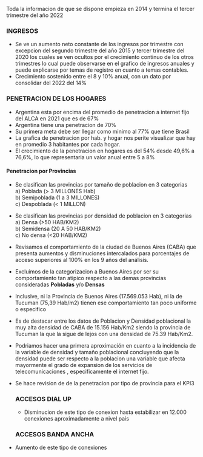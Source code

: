Toda la informacion de que se dispone empieza en 2014 y termina el tercer trimestre del año 2022

### INGRESOS

- Se ve un aumento neto constante de los ingresos por trimestre con excepcion del segundo trimestre del año 2015 y tercer trimestre del 2020 los cuales se ven ocultos por el crecimiento continuo de los otros trimestres lo cual puede observarse en el grafico de ingresos anuales y puede explicarse por temas de registro en cuanto a temas contables.
- Crecimiento sostenido entre el 8 y 10% anual, con un dato por consolidar del 2022 del 14%
  
### PENETRACION DE LOS HOGARES

- Argentina esta por encima del promedio de penetracion a internet fijo del ALCA en 2021 que es de 67%
- Argentina tiene una penetracion de 70%
- Su primera meta debe ser llegar como minimo al 77% que tiene Brasil
- La grafica de penetracion por hab. y hogar nos perite visualizar que hay en promedio 3 habitantes por cada hogar.
- El crecimiento de la penetracion en hogares es del 54% desde 49,6% a 76,6%, lo que representaria un valor anual entre 5 a 8%

#### Penetracion por Provincias

- Se clasifican las provincias por tamaño de poblacion en 3 categorias  
a) Poblada        (> 3 MILLONES Hab)  
b) Semipoblada    (1 a 3 MILLONES)  
c) Despoblada     (< 1 MILLON)  

- Se clasifican las provincias por densidad de poblacion en 3 categorias  
a) Densa           (>50 HAB/KM2)  
b) Semidensa       (20 A 50 HAB/KM2)  
c) No densa        (<20 HAB/KM2)  

- Revisamos el comportamiento de la ciudad de Buenos Aires (CABA) que presenta aumentos y disminuciones intercalados para porcentajes de acceso superiores al 100% en los 9 años del análisis.  

- Excluimos de la categorizacion a Buenos Aires por ser su comportamiento tan atipico respecto a las demas provincias consideradas **Pobladas** y/o **Densas**  
- Inclusive, ni la Provincia de Buenos Aires (17.569.053 Hab), ni la de Tucuman (75,39 Hab/m2) tienen ese comportamiento tan poco uniforme o especifico

- Es de destacar entre los datos de Poblacion y Densidad poblacional la muy alta densidad de CABA de 15.156 Hab/Km2 siendo la provincia de Tucuman la que la sigue de lejos con una densidad de 75.39 Hab/Km2.

- Podriamos hacer una primera aproximación en cuanto a la incidencia de la variable de densidad y tamaño poblacional concluyendo que la densidad puede ser respecto a la poblacion una variable que afecta mayormente el grado de expansion de los servicios de telecomunicaciones , especificamente el internet fijo.

- Se hace revision de de la penetracion por tipo de provincia para el KPI3

  ### ACCESOS DIAL UP

   - Disminucion de este tipo de conexion hasta estabilizar en 12.000 conexiones aproximadamente a nivel pais
  
  ### ACCESOS BANDA ANCHA

- Aumento de este tipo de conexiones 
